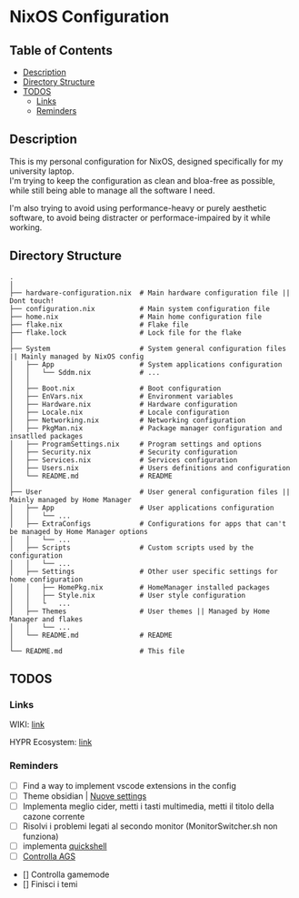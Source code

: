
# NixOS Configuration <!-- omit in toc -->

## Table of Contents <!-- omit in toc -->

- [Description](#description)
- [Directory Structure](#directory-structure)
- [TODOS](#todos)
  - [Links](#links)
  - [Reminders](#reminders)

## Description

This is my personal configuration for NixOS, designed specifically for my university laptop.  
I'm trying to keep the configuration as clean and bloa-free as possible, while still being able to manage all the software I need.

I'm also trying to avoid using performance-heavy or purely aesthetic software, to avoid being distracter or performace-impaired by it while working.


## Directory Structure

```plaintext
.
│
├── hardware-configuration.nix  # Main hardware configuration file || Dont touch!
├── configuration.nix           # Main system configuration file
├── home.nix                    # Main home configuration file 
├── flake.nix                   # Flake file 
├── flake.lock                  # Lock file for the flake
│
├── System                      # System general configuration files || Mainly managed by NixOS config
│   ├── App                     # System applications configuration
│   │   └── Sddm.nix            # ...
│   │
│   ├── Boot.nix                # Boot configuration
│   ├── EnVars.nix              # Environment variables
│   ├── Hardware.nix            # Hardware configuration
│   ├── Locale.nix              # Locale configuration
│   ├── Networking.nix          # Networking configuration
│   ├── PkgMan.nix              # Package manager configuration and insatlled packages
│   ├── ProgramSettings.nix     # Program settings and options
│   ├── Security.nix            # Security configuration
│   ├── Services.nix            # Services configuration
│   ├── Users.nix               # Users definitions and configuration
│   └── README.md               # README
│
├── User                        # User general configuration files || Mainly managed by Home Manager
│   ├── App                     # User applications configuration    
│   │   └── ...
│   ├── ExtraConfigs            # Configurations for apps that can't be managed by Home Manager options
│   │   └── ...
│   ├── Scripts                 # Custom scripts used by the configuration
│   │   └── ...
│   ├── Settings                # Other user specific settings for home configuration
│   │   ├── HomePkg.nix         # HomeManager installed packages 
│   │   ├── Style.nix           # User style configuration
│   │   └   ...
│   ├── Themes                  # User themes || Managed by Home Manager and flakes
│   │   └── ... 
│   └── README.md               # README
│
└── README.md                   # This file
```

## TODOS

### Links

WIKI: [link](https://wiki.nixos.org/wiki/PostgreSQL)

HYPR Ecosystem: [link](https://wiki.hypr.land/Hypr-Ecosystem/)


### Reminders

- [ ] Find a way to implement vscode extensions in the config
- [ ] Theme obsidian | [Nuove settings](https://mynixos.com/search?q=obsidian)
- [ ] Implementa meglio cider, metti i tasti multimedia, metti il titolo della cazone corrente
- [ ] Risolvi i problemi legati al secondo monitor (MonitorSwitcher.sh non funziona)
- [ ] implementa [quickshell](https://quickshell.org/docs/v0.2.0/types/)  
- [ ] [Controlla AGS](https://aylur.github.io/ags/)  
- [] Controlla gamemode
- [] Finisci i temi